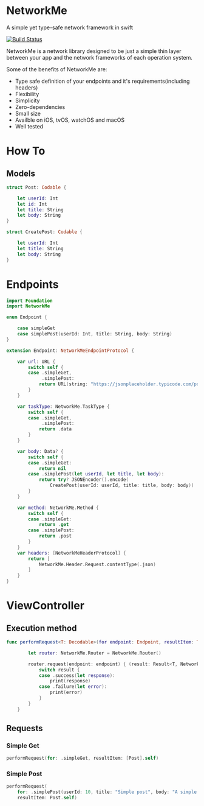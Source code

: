 # NetworkMe
A simple yet type-safe network framework in swift


[![Build Status](https://app.bitrise.io/app/1dc5f51a0638e1cb/status.svg?token=kLpIx1Z9l6uYJKyC_JIrsQ&branch=develop)](https://app.bitrise.io/app/1dc5f51a0638e1cb)

NetworkMe is a network library designed to be just a simple thin layer between your app and the network frameworks of each operation system. 

Some of the benefits of NetworkMe are:
* Type safe definition of your endpoints and it's requirements(including headers)
* Flexibility
* Simplicity
* Zero-dependencies
* Small size
* Availble on iOS, tvOS, watchOS and macOS
* Well tested

# How To
## Models
```swift
struct Post: Codable {

    let userId: Int
    let id: Int
    let title: String
    let body: String
}

struct CreatePost: Codable {

    let userId: Int
    let title: String
    let body: String
}
```

# Endpoints
```swift
import Foundation
import NetworkMe

enum Endpoint {

    case simpleGet
    case simplePost(userId: Int, title: String, body: String)
}

extension Endpoint: NetworkMeEndpointProtocol {

    var url: URL {
        switch self {
        case .simpleGet,
             .simplePost:
            return URL(string: "https://jsonplaceholder.typicode.com/posts")!
        }
    }

    var taskType: NetworkMe.TaskType {
        switch self {
        case .simpleGet,
             .simplePost:
            return .data
        }
    }

    var body: Data? {
        switch self {
        case .simpleGet:
            return nil
        case .simplePost(let userId, let title, let body):
            return try? JSONEncoder().encode(
                CreatePost(userId: userId, title: title, body: body))
        }
    }

    var method: NetworkMe.Method {
        switch self {
        case .simpleGet:
            return .get
        case .simplePost:
            return .post
        }
    }
    var headers: [NetworkMeHeaderProtocol] {
        return [
            NetworkMe.Header.Request.contentType(.json)
        ]
    }
}
```

# ViewController
## Execution method
```swift
func performRequest<T: Decodable>(for endpoint: Endpoint, resultItem: T.Type) {

        let router: NetworkMe.Router = NetworkMe.Router()

        router.request(endpoint: endpoint) { (result: Result<T, NetworkMe.Router.NetworkError>) in
            switch result {
            case .success(let response):
                print(response)
            case .failure(let error):
                print(error)
            }
        }
    }
```

## Requests
### Simple Get
```swift
performRequest(for: .simpleGet, resultItem: [Post].self)
```
### Simple Post
```swift
performRequest(
    for: .simplePost(userId: 10, title: "Simple post", body: "A simple post request example"),
    resultItem: Post.self)
```
